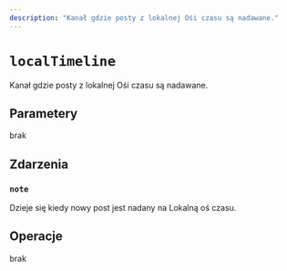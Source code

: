 ```yaml
---
description: "Kanał gdzie posty z lokalnej Ośi czasu są nadawane."
---
```


# `localTimeline`

Kanał gdzie posty z lokalnej Ośi czasu są nadawane.

## Parametery

brak

## Zdarzenia

### `note`

<MkSchemaViewer :schema="{
 $ref: 'misskey://Note'
}"/>

Dzieje się kiedy nowy post jest nadany na Lokalną oś czasu.

## Operacje

brak
